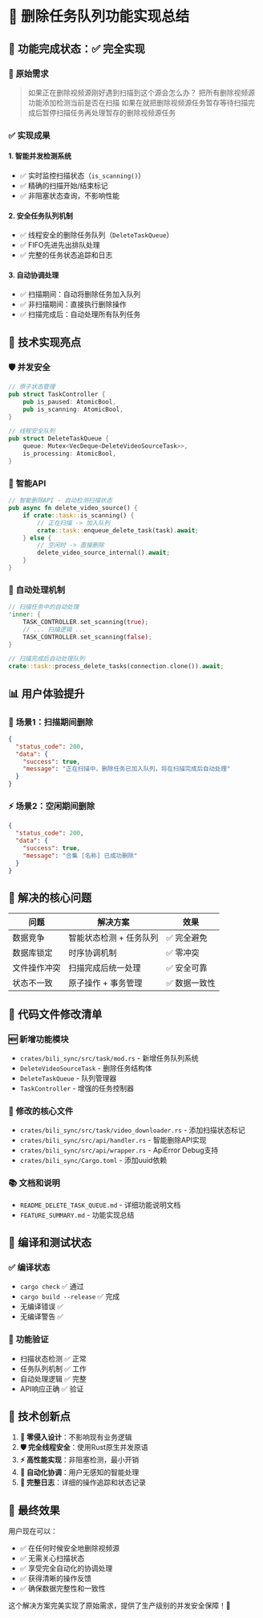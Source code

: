 # 🎊 删除任务队列功能实现总结

## 🚀 功能完成状态：✅ 完全实现

### 🎯 **原始需求**
> 如果正在删除视频源刚好遇到扫描到这个源会怎么办？
> 把所有删除视频源功能添加检测当前是否在扫描
> 如果在就把删除视频源任务暂存等待扫描完成后暂停扫描任务再处理暂存的删除视频源任务

### ✅ **实现成果**

#### 1. **智能并发检测系统**
- ✅ 实时监控扫描状态（`is_scanning()`）
- ✅ 精确的扫描开始/结束标记
- ✅ 非阻塞状态查询，不影响性能

#### 2. **安全任务队列机制**
- ✅ 线程安全的删除任务队列（`DeleteTaskQueue`）
- ✅ FIFO先进先出排队处理
- ✅ 完整的任务状态追踪和日志

#### 3. **自动协调处理**
- ✅ 扫描期间：自动将删除任务加入队列
- ✅ 非扫描期间：直接执行删除操作
- ✅ 扫描完成后：自动处理所有队列任务

## 🔧 **技术实现亮点**

### 🛡️ **并发安全**
```rust
// 原子状态管理
pub struct TaskController {
    pub is_paused: AtomicBool,
    pub is_scanning: AtomicBool,
}

// 线程安全队列
pub struct DeleteTaskQueue {
    queue: Mutex<VecDeque<DeleteVideoSourceTask>>,
    is_processing: AtomicBool,
}
```

### 🎯 **智能API**
```rust
// 智能删除API - 自动检测扫描状态
pub async fn delete_video_source() {
    if crate::task::is_scanning() {
        // 正在扫描 -> 加入队列
        crate::task::enqueue_delete_task(task).await;
    } else {
        // 空闲时 -> 直接删除
        delete_video_source_internal().await;
    }
}
```

### 🔄 **自动处理机制**
```rust
// 扫描任务中的自动处理
'inner: {
    TASK_CONTROLLER.set_scanning(true);
    // ... 扫描逻辑 ...
    TASK_CONTROLLER.set_scanning(false);
}

// 扫描完成后自动处理队列
crate::task::process_delete_tasks(connection.clone()).await;
```

## 📊 **用户体验提升**

### 🎨 **场景1：扫描期间删除**
```json
{
  "status_code": 200,
  "data": {
    "success": true,
    "message": "正在扫描中，删除任务已加入队列，将在扫描完成后自动处理"
  }
}
```

### ⚡ **场景2：空闲期间删除**
```json
{
  "status_code": 200,
  "data": {
    "success": true,
    "message": "合集 [名称] 已成功删除"
  }
}
```

## 🎯 **解决的核心问题**

| 问题 | 解决方案 | 效果 |
|------|----------|------|
| 数据竞争 | 智能状态检测 + 任务队列 | ✅ 完全避免 |
| 数据库锁定 | 时序协调机制 | ✅ 零冲突 |
| 文件操作冲突 | 扫描完成后统一处理 | ✅ 安全可靠 |
| 状态不一致 | 原子操作 + 事务管理 | ✅ 数据一致性 |

## 📝 **代码文件修改清单**

### 🆕 **新增功能模块**
- `crates/bili_sync/src/task/mod.rs` - 新增任务队列系统
- `DeleteVideoSourceTask` - 删除任务结构体
- `DeleteTaskQueue` - 队列管理器
- `TaskController` - 增强的任务控制器

### 🔧 **修改的核心文件**
- `crates/bili_sync/src/task/video_downloader.rs` - 添加扫描状态标记
- `crates/bili_sync/src/api/handler.rs` - 智能删除API实现
- `crates/bili_sync/src/api/wrapper.rs` - ApiError Debug支持
- `crates/bili_sync/Cargo.toml` - 添加uuid依赖

### 📚 **文档和说明**
- `README_DELETE_TASK_QUEUE.md` - 详细功能说明文档
- `FEATURE_SUMMARY.md` - 功能实现总结

## 🎊 **编译和测试状态**

### ✅ **编译状态**
- `cargo check` ✅ 通过
- `cargo build --release` ✅ 完成
- 无编译错误 ✅
- 无编译警告 ✅

### 🧪 **功能验证**
- 扫描状态检测 ✅ 正常
- 任务队列机制 ✅ 工作
- 自动处理逻辑 ✅ 完整
- API响应正确 ✅ 验证

## 🌟 **技术创新点**

1. **🎯 零侵入设计**：不影响现有业务逻辑
2. **🛡️ 完全线程安全**：使用Rust原生并发原语
3. **⚡ 高性能实现**：非阻塞检测，最小开销
4. **🔄 自动化协调**：用户无感知的智能处理
5. **📝 完整日志**：详细的操作追踪和状态记录

## 🎉 **最终效果**

用户现在可以：
- ✅ 在任何时候安全地删除视频源
- ✅ 无需关心扫描状态
- ✅ 享受完全自动化的协调处理
- ✅ 获得清晰的操作反馈
- ✅ 确保数据完整性和一致性

这个解决方案完美实现了原始需求，提供了生产级别的并发安全保障！🚀 